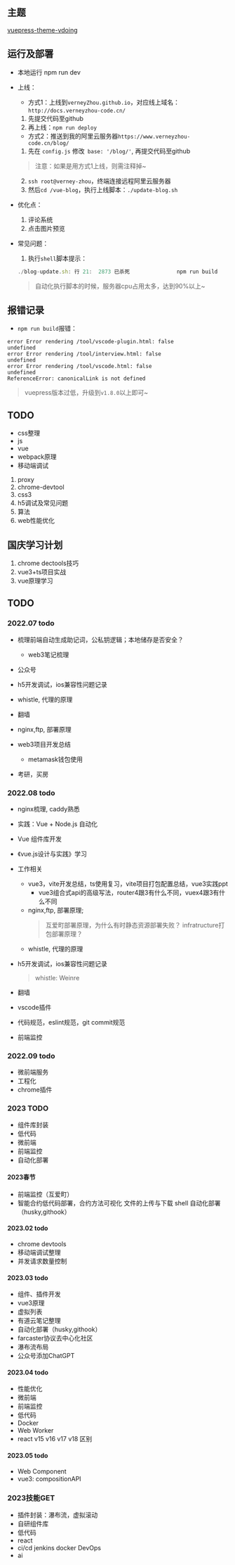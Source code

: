 


## 主题

[ vuepress-theme-vdoing](https://doc.xugaoyi.com/)



## 运行及部署

- 本地运行
npm run dev

- 上线：
    - 方式1：上线到`verneyZhou.github.io`，对应线上域名：`http://docs.verneyzhou-code.cn/`
    1. 先提交代码至github
    2. 再上线：`npm run deploy`

    - 方式2：推送到我的阿里云服务器`https://www.verneyzhou-code.cn/blog/`
    1. 先在 `config.js` 修改` base: '/blog/'`, 再提交代码至github
    > 注意：如果是用方式1上线，则需注释掉~
    2. `ssh root@verney-zhou`，终端连接远程阿里云服务器
    3. 然后`cd /vue-blog`，执行上线脚本：`./update-blog.sh`




- 优化点：
    1. 评论系统
    2. 点击图片预览


- 常见问题：
    1. 执行`shell`脚本提示：
    ``` js
    ./blog-update.sh: 行 21:  2873 已杀死               npm run build
    ```
    > 自动化执行脚本的时候，服务器cpu占用太多，达到90%以上~



## 报错记录

- `npm run build`报错：
```
error Error rendering /tool/vscode-plugin.html: false
undefined
error Error rendering /tool/interview.html: false
undefined
error Error rendering /tool/vscode.html: false
undefined
ReferenceError: canonicalLink is not defined
```
> vuepress版本过低，升级到`v1.8.0`以上即可~



## TODO

- css整理
- js
- vue
- webpack原理
- 移动端调试

1. proxy
2. chrome-devtool
3. css3
4. h5调试及常见问题
5. 算法
6. web性能优化

## 国庆学习计划
1. chrome dectools技巧
2. vue3+ts项目实战
3. vue原理学习





## TODO
### 2022.07 todo
- 梳理前端自动生成助记词，公私钥逻辑；本地储存是否安全？
    - web3笔记梳理
- 公众号

- h5开发调试，ios兼容性问题记录
- whistle, 代理的原理
- 翻墙
- nginx,ftp, 部署原理
- web3项目开发总结
    - metamask钱包使用
- 考研，买房



### 2022.08 todo

- nginx梳理, caddy熟悉
- 实践：Vue + Node.js 自动化
- Vue 组件库开发
- 《vue.js设计与实践》学习

- 工作相关
    - vue3，vite开发总结，ts使用复习，vite项目打包配置总结，vue3实践ppt
        - vue3组合式api的高级写法，router4跟3有什么不同，vuex4跟3有什么不同
    - nginx,ftp, 部署原理; 
        > 互爱町部署原理，为什么有时静态资源部署失败？
        > infratructure打包部署原理？
    - whistle, 代理的原理

- h5开发调试，ios兼容性问题记录
    > whistle: Weinre
- 翻墙
- vscode插件
- 代码规范，eslint规范，git commit规范
- 前端监控


### 2022.09 todo

- 微前端服务
- 工程化
- chrome插件




### 2023 TODO

- 组件库封装
- 低代码
- 微前端
- 前端监控
- 自动化部署


#### 2023春节

- 前端监控（互爱町）
- 智能合约低代码部署，合约方法可视化
    文件的上传与下载
    shell
    自动化部署（husky,githook）



#### 2023.02 todo

- chrome devtools
- 移动端调试整理
- 并发请求数量控制




#### 2023.03 todo


- 组件、插件开发
- vue3原理
- 虚拟列表
- 有道云笔记整理
- 自动化部署（husky,githook）
- farcaster协议去中心化社区
- 瀑布流布局
- 公众号添加ChatGPT



#### 2023.04 todo

- 性能优化
- 微前端
- 前端监控
- 低代码
- Docker
- Web Worker
- react v15 v16 v17 v18 区别


#### 2023.05 todo

- Web Component
- vue3: compositionAPI




### 2023技能GET

- 插件封装：瀑布流，虚拟滚动
- 自研组件库
- 低代码
- react
- ci/cd jenkins docker  DevOps
- ai